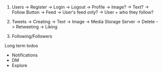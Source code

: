 1. Users 
    -> Register
    -> Login
    -> Logout 
    -> Profile
        -> Image? 
        -> Text?
        -> Follow Button 
    -> Feed 
       -> User's feed only? 
       -> User + who they follow? 

2. Tweets 
    -> Creating 
        -> Text 
        -> Image -> Media Storage Server
    -> Delete 
    -> Retweeting 
    -> Liking

3. Following/Followers

Long term todos 
- Notifications 
- DM 
- Explore 